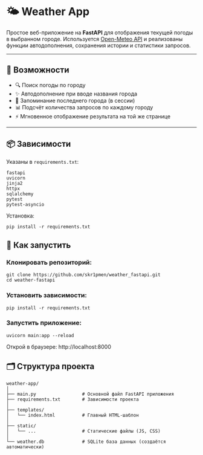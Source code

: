# 🌤️ Weather App

Простое веб-приложение на **FastAPI** для отображения текущей погоды в выбранном городе. Используется [Open-Meteo API](https://open-meteo.com/) и реализованы функции автодополнения, сохранения истории и статистики запросов.

---

## 🔧 Возможности

- 🔍 Поиск погоды по городу
- ✨ Автодополнение при вводе названия города
- 💾 Запоминание последнего города (в сессии)
- 📊 Подсчёт количества запросов по каждому городу
- ⚡ Мгновенное отображение результата на той же странице

---

## 📦 Зависимости

Указаны в `requirements.txt`:

```text
fastapi
uvicorn
jinja2
httpx
sqlalchemy
pytest
pytest-asyncio
```

Установка:

``pip install -r requirements.txt``

## 🚀 Как запустить

### Клонировать репозиторий:
```text
git clone https://github.com/skr1pmen/weather_fastapi.git
cd weather-fastapi
```

### Установить зависимости:

```pip install -r requirements.txt```

### Запустить приложение:

```
uvicorn main:app --reload
```

Открой в браузере: http://localhost:8000

## 🗂 Структура проекта
```text
weather-app/
│
├── main.py                 # Основной файл FastAPI приложения
├── requirements.txt        # Зависимости проекта
│
├── templates/
│   └── index.html          # Главный HTML-шаблон
│
├── static/
│   └── ...                 # Статические файлы (JS, CSS)
│
└── weather.db              # SQLite база данных (создаётся автоматически)
```
